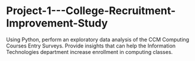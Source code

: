 # Project-1---College-Recruitment-Improvement-Study
Using Python, perform an exploratory data analysis of the CCM Computing Courses Entry Surveys. Provide insights that can help the Information Technologies department increase enrollment in computing classes.
